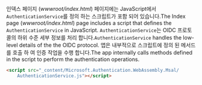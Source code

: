 <span data-ttu-id="34f88-101">인덱스 페이지 (*wwwroot/index.html*) 페이지에는 JavaScript에서 `AuthenticationService`를 정의 하는 스크립트가 포함 되어 있습니다.</span><span class="sxs-lookup"><span data-stu-id="34f88-101">The Index page (*wwwroot/index.html*) page includes a script that defines the `AuthenticationService` in JavaScript.</span></span> <span data-ttu-id="34f88-102">`AuthenticationService`는 OIDC 프로토콜의 하위 수준 세부 정보를 처리 합니다.</span><span class="sxs-lookup"><span data-stu-id="34f88-102">`AuthenticationService` handles the low-level details of the the OIDC protocol.</span></span> <span data-ttu-id="34f88-103">앱은 내부적으로 스크립트에 정의 된 메서드를 호출 하 여 인증 작업을 수행 합니다.</span><span class="sxs-lookup"><span data-stu-id="34f88-103">The app internally calls methods defined in the script to perform the authentication operations.</span></span>

```html
<script src="_content/Microsoft.Authentication.WebAssembly.Msal/
    AuthenticationService.js"></script>
```
